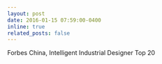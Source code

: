 ```yaml
---
layout: post
date: 2016-01-15 07:59:00-0400
inline: true
related_posts: false
---
```


Forbes China, Intelligent Industrial Designer Top 20
